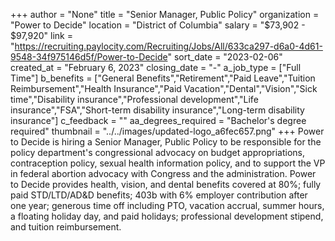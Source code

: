 +++
author = "None"
title = "Senior Manager, Public Policy"
organization = "Power to Decide"
location = "District of Columbia"
salary = "$73,902 - $97,920"
link = "https://recruiting.paylocity.com/Recruiting/Jobs/All/633ca297-d6a0-4d61-9548-34f975146d5f/Power-to-Decide"
sort_date = "2023-02-06"
created_at = "February 6, 2023"
closing_date = "-"
a_job_type = ["Full Time"]
b_benefits = ["General Benefits","Retirement","Paid Leave","Tuition Reimbursement","Health Insurance","Paid Vacation","Dental","Vision","Sick time","Disability insurance","Professional development","Life insurance","FSA","Short-term disability insurance","Long-term disability insurance"]
c_feedback = ""
aa_degrees_required = "Bachelor's degree required"
thumbnail = "../../images/updated-logo_a6fec657.png"
+++
Power to Decide is hiring a Senior Manager, Public Policy to be responsible for the policy department's congressional advocacy on budget appropriations, contraception policy, sexual health information policy, and to support the VP in federal abortion advocacy with Congress and the administration. Power to Decide provides health, vision, and dental benefits covered at 80%; fully paid STD/LTD/AD&D benefits; 403b with 6% employer contribution after one year; generous time off including PTO, vacation accrual, summer hours, a floating holiday day, and paid holidays; professional development stipend, and tuition reimbursement.